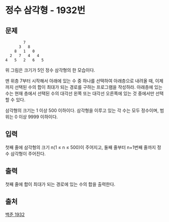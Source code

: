 <h1> 정수 삼각형 - 1932번</h1>

<h2>문제</h2>

```
        7
      3   8
    8   1   0
  2   7   4   4
4   5   2   6   5

```
위 그림은 크기가 5인 정수 삼각형의 한 모습이다.

맨 위층 7부터 시작해서 아래에 있는 수 중 하나를 선택하여 아래층으로 내려올 때, 이제까지 선택된 수의 합이 최대가 되는 경로를 구하는 프로그램을 작성하라. 아래층에 있는 수는 현재 층에서 선택된 수의 대각선 왼쪽 또는 대각선 오른쪽에 있는 것 중에서만 선택할 수 있다.

삼각형의 크기는 1 이상 500 이하이다. 삼각형을 이루고 있는 각 수는 모두 정수이며, 범위는 0 이상 9999 이하이다.

<h2>입력</h2>

첫째 줄에 삼각형의 크기 n(1 ≤ n ≤ 500)이 주어지고, 둘째 줄부터 n+1번째 줄까지 정수 삼각형이 주어진다.

<h2>출력</h2>

첫째 줄에 합이 최대가 되는 경로에 있는 수의 합을 출력한다.

<h2>출처</h2>

[백준 1932](https://www.acmicpc.net/problem/1932)
